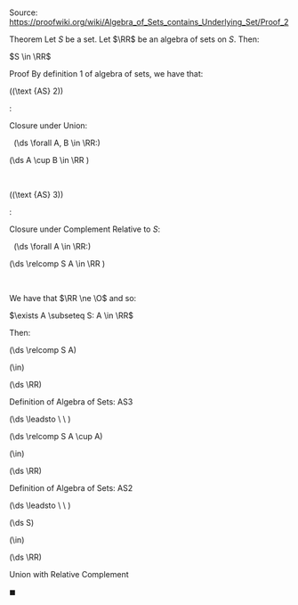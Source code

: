# 

Source: https://proofwiki.org/wiki/Algebra_of_Sets_contains_Underlying_Set/Proof_2

Theorem
Let $S$ be a set.
Let $\RR$ be an algebra of sets on $S$.
Then:

$S \in \RR$


Proof
By definition $1$ of algebra of sets, we have that:




\((\text {AS} 2)\)  

$:$  



Closure under Union:   

  \(\ds \forall A, B \in \RR:\)

\(\ds A \cup B \in \RR \)   







  


\((\text {AS} 3)\)  

$:$  



Closure under Complement Relative to $S$:   

  \(\ds \forall A \in \RR:\)

\(\ds \relcomp S A \in \RR \)   







  


We have that $\RR \ne \O$ and so:

$\exists A \subseteq S: A \in \RR$

Then:














\(\ds \relcomp S A\)

\(\in\)







\(\ds \RR\)





Definition of Algebra of Sets: $\text {AS} 3$








\(\ds \leadsto \ \ \)





\(\ds \relcomp S A \cup A\)

\(\in\)







\(\ds \RR\)





Definition of Algebra of Sets: $\text {AS} 2$








\(\ds \leadsto \ \ \)





\(\ds S\)

\(\in\)







\(\ds \RR\)





Union with Relative Complement



$\blacksquare$





